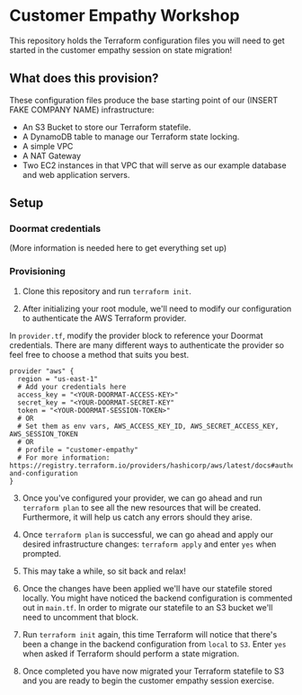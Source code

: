 # Customer Empathy Workshop

This repository holds the Terraform configuration files you will need to get started in the customer empathy session on state migration!

## What does this provision?

These configuration files produce the base starting point of our (INSERT FAKE COMPANY NAME) infrastructure:

- An S3 Bucket to store our Terraform statefile.
- A DynamoDB table to manage our Terraform state locking.
- A simple VPC 
- A NAT Gateway
- Two EC2 instances in that VPC that will serve as our example database and web application servers.

## Setup

### Doormat credentials

(More information is needed here to get everything set up)

### Provisioning

1. Clone this repository and run `terraform init`.

2. After initializing your root module, we'll need to modify our configuration to authenticate the AWS Terraform provider.

In `provider.tf`, modify the provider block to reference your Doormat credentials. There are many different ways to authenticate the provider so feel free to choose a method that suits you best. 

```hcl
provider "aws" {
  region = "us-east-1"
  # Add your credentials here
  access_key = "<YOUR-DOORMAT-ACCESS-KEY>"
  secret_key = "<YOUR-DOORMAT-SECRET-KEY"
  token = "<YOUR-DOORMAT-SESSION-TOKEN>"
  # OR
  # Set them as env vars, AWS_ACCESS_KEY_ID, AWS_SECRET_ACCESS_KEY, AWS_SESSION_TOKEN
  # OR
  # profile = "customer-empathy"
  # For more information: https://registry.terraform.io/providers/hashicorp/aws/latest/docs#authentication-and-configuration
}
```

3. Once you've configured your provider, we can go ahead and run `terraform plan` to see all the new resources that will be created. Furthermore, it will help us catch any errors should they arise.

4. Once `terraform plan` is successful, we can go ahead and apply our desired infrastructure changes: `terraform apply` and enter `yes` when prompted.

5. This may take a while, so sit back and relax! 

6. Once the changes have been applied we'll have our statefile stored locally. You might have noticed the backend configuration is commented out in `main.tf`. In order to migrate our statefile to an S3 bucket we'll need to uncomment that block. 

7. Run `terraform init` again, this time Terraform will notice that there's been a change in the backend configuration from `local` to `S3`. Enter `yes` when asked if Terraform should perform a state migration.

8. Once completed you have now migrated your Terraform statefile to S3 and you are ready to begin the customer empathy session exercise.

